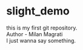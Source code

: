 # slight_demo
this is my first git repository.
<br>
Author - Milan Magrati  
I just wanna say something.
